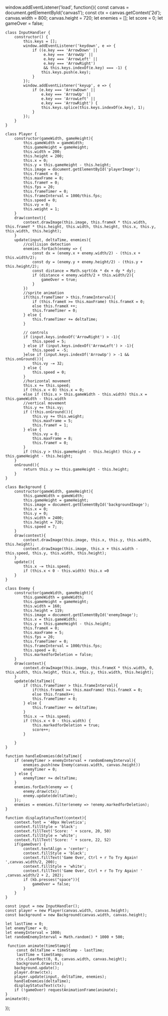 window.addEventListener('load', function(){
    const canvas = document.getElementById('canvas1');
    const ctx = canvas.getContext('2d');
    canvas.width = 800;
    canvas.height = 720;
    let enemies = [];
    let score = 0;
    let gameOver = false;

    class InputHandler {
        constructor() {
            this.keys = [];
            window.addEventListener('keydown', e => {
                if ((e.key === 'ArrowDown' ||
                     e.key === 'ArrowUp' ||
                     e.key === 'ArrowLeft' ||
                     e.key === 'ArrowRight') 
                     && this.keys.indexOf(e.key) === -1) {
                    this.keys.push(e.key);
                }
            });
            window.addEventListener('keyup', e => {
                if (e.key === 'ArrowDown' ||
                    e.key === 'ArrowUp' ||
                    e.key === 'ArrowLeft' ||
                    e.key === 'ArrowRight') {
                    this.keys.splice(this.keys.indexOf(e.key), 1);
                }
            });
        }
    }
    
    class Player {
        constructor(gameWidth, gameHeight){
            this.gameWidth = gameWidth;
            this.gameHeight = gameHeight;
            this.width = 200;
            this.height = 200;
            this.x = 0;
            this.y = this.gameHeight - this.height;
            this.image = document.getElementById('playerImage');
            this.frameX = 0;
            this.maxFrame = 8;
            this.frameY = 0;
            this.fps = 20;
            this.frameTimer = 0;
            this.frameInterval = 1000/this.fps;
            this.speed = 0;
            this.vy = 0;
            this.weight = 1;
        }
        draw(context){
            context.drawImage(this.image, this.frameX * this.width, this.frameY * this.height, this.width, this.height, this.x, this.y, this.width, this.height);
        }
        update(input, deltaTime, enemies){
            //collision detection
            enemies.forEach(enemy => {
                const dx = (enemy.x + enemy.width/2) - (this.x + this.width/2);
                const dy = (enemy.y + enemy.height/2) - (this.y + this.height/2);
                const distance = Math.sqrt(dx * dx + dy * dy);
                if (distance < enemy.width/2 + this.width/2){
                    gameOver = true;
                }
            })
            //sprite animation
            if(this.frameTimer > this.frameInterval){
                if (this.frameX >= this.maxFrame) this.frameX = 0;
                else this.frameX ++;
                this.frameTimer = 0;
            } else {
                this.frameTimer += deltaTime;
            }

            // controls
            if (input.keys.indexOf('ArrowRight') > -1){
                this.speed = 5;
            } else if (input.keys.indexOf('ArrowLeft') > -1){
                this.speed = -5;
            }else if (input.keys.indexOf('ArrowUp') > -1 && this.onGround()){
                this.vy -= 32;
            } else {
                this.speed = 0;
            }
            //horizontal movement
            this.x += this.speed;
            if (this.x < 0) this.x = 0;
            else if (this.x > this.gameWidth - this.width) this.x = this.gameWidth - this.width
            //vertical movement
            this.y += this.vy;
            if (!this.onGround()){
                this.vy += this.weight;
                this.maxFrame = 5;
                this.frameY = 1;
            } else {
                this.vy = 0;
                this.maxFrame = 8;
                this.frameY = 0;
            }
            if (this.y > this.gameHeight - this.height) this.y = this.gameHeight - this.height;
        }
        onGround(){
            return this.y >= this.gameHeight - this.height;
        }
    }

    class Background {
        constructor(gameWidth, gameHeight){
            this.gameWidth = gameWidth;
            this.gameHeight = gameHeight;
            this.image = document.getElementById('backgroundImage');
            this.x = 0;
            this.y = 0;
            this.width = 2400;
            this.height = 720;
            this.speed = 7;
        }
        draw(context){
            context.drawImage(this.image, this.x, this.y, this.width, this.height);
            context.drawImage(this.image, this.x + this.width - this.speed, this.y, this.width, this.height);
        }
        update(){
            this.x -= this.speed;
            if (this.x < 0 - this.width) this.x =0
        }
    }

    class Enemy {
        constructor(gameWidth, gameHeight){
            this.gameWidth = gameWidth;
            this.gameHeight = gameHeight;
            this.width = 160;
            this.height = 119;
            this.image = document.getElementById('enemyImage');
            this.x = this.gameWidth;
            this.y = this.gameHeight - this.height;
            this.frameX = 0;
            this.maxFrame = 5;
            this.fps = 20;
            this.frameTimer = 0;
            this.frameInterval = 1000/this.fps;
            this.speed = 8;
            this.markedforDeletion = false;
        }
        draw(context){
            context.drawImage(this.image, this.frameX * this.width, 0, this.width, this.height, this.x, this.y, this.width, this.height);
        }
        update(deltaTime){
            if (this.frameTimer > this.frameInterval){
                if(this.frameX >= this.maxFrame) this.frameX = 0;
                else this.frameX++;
                this.frameTimer = 0;
            } else {
                this.frameTimer += deltaTime;
            }
            this.x -= this.speed;
            if (this.x < 0 - this.width) {
                this.markedforDeletion = true;
                score++;
            } 
        
        }
    }

    function handleEnemies(deltaTime){
        if (enemyTimer > enemyInterval + randomEnemyInterval){
            enemies.push(new Enemy(canvas.width, canvas.height))
            enemyTimer = 0;
        } else {
            enemyTimer += deltaTime;
        }
        enemies.forEach(enemy => {
            enemy.draw(ctx);
            enemy.update(deltaTime);
        });
        enemies = enemies.filter(enemy => !enemy.markedforDeletion);
    }

    function displayStatusText(context){
        context.font = '40px Helvetica';
        context.fillStyle = 'black';
        context.fillText('Score: ' + score, 20, 50)
        context.fillStyle = 'white';
        context.fillText('Score: ' + score, 22, 52)
        if(gameOver) {
            context.textAlign = 'center';
            context.fillStyle = 'black';
            context.fillText('Game Over, Ctrl + r To Try Again! ',canvas.width/2, 200);
            context.fillStyle = 'white';
            context.fillText('Game Over, Ctrl + r To Try Again! '  ,canvas.width/2 + 2, 202);
            if (kb.presses("space")){
                gameOver = false;
            }
        }
    }

    const input = new InputHandler();
    const player = new Player(canvas.width, canvas.height);
    const background = new Background(canvas.width, canvas.height);

    let lastTime = 0;
    let enemyTimer = 0;
    let enemyInterval = 1000;
    let randomEnemyInterval = Math.random() * 1000 + 500;

     function animate(timeStamp){
         const deltaTime = timeStamp - lastTime;
         lastTime = timeStamp;
         ctx.clearRect(0, 0, canvas.width, canvas.height);
         background.draw(ctx);
        background.update();
        player.draw(ctx);
        player.update(input, deltaTime, enemies);
        handleEnemies(deltaTime);
        displayStatusText(ctx);
        if (!gameOver) requestAnimationFrame(animate);
    }
    animate(0);
});
